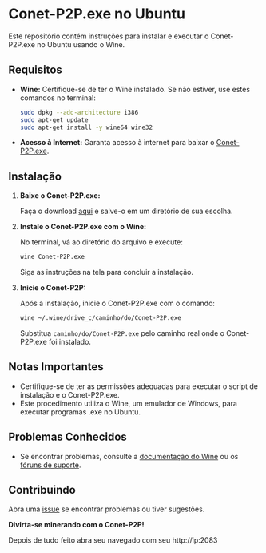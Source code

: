 # Conet-P2P.exe no Ubuntu

Este repositório contém instruções para instalar e executar o Conet-P2P.exe no Ubuntu usando o Wine.

## Requisitos

- **Wine:** Certifique-se de ter o Wine instalado. Se não estiver, use estes comandos no terminal:

    ```bash
    sudo dpkg --add-architecture i386
    sudo apt-get update
    sudo apt-get install -y wine64 wine32
    ```

- **Acesso à Internet:** Garanta acesso à internet para baixar o [Conet-P2P.exe](https://github.com/rb41send/RB41-Cripyto-global/tree/main/blockchain/Conet-P2P.exe).

## Instalação

1. **Baixe o Conet-P2P.exe:**

    Faça o download [aqui](https://github.com/rb41send/RB41-Cripyto-global/tree/main/blockchain/Conet-P2P.exe) e salve-o em um diretório de sua escolha.

2. **Instale o Conet-P2P.exe com o Wine:**

    No terminal, vá ao diretório do arquivo e execute:

    ```bash
    wine Conet-P2P.exe
    ```

    Siga as instruções na tela para concluir a instalação.

3. **Inicie o Conet-P2P:**

    Após a instalação, inicie o Conet-P2P.exe com o comando:

    ```bash
    wine ~/.wine/drive_c/caminho/do/Conet-P2P.exe
    ```

    Substitua `caminho/do/Conet-P2P.exe` pelo caminho real onde o Conet-P2P.exe foi instalado.

## Notas Importantes

- Certifique-se de ter as permissões adequadas para executar o script de instalação e o Conet-P2P.exe.
- Este procedimento utiliza o Wine, um emulador de Windows, para executar programas .exe no Ubuntu.

## Problemas Conhecidos

- Se encontrar problemas, consulte a [documentação do Wine](https://www.winehq.org/documentation) ou os [fóruns de suporte](https://forum.winehq.org/).

## Contribuindo

Abra uma [issue](https://github.com/seu-usuario/seu-repositorio/issues) se encontrar problemas ou tiver sugestões.

**Divirta-se minerando com o Conet-P2P!**

Depois de tudo feito abra seu navegado com seu http://ip:2083